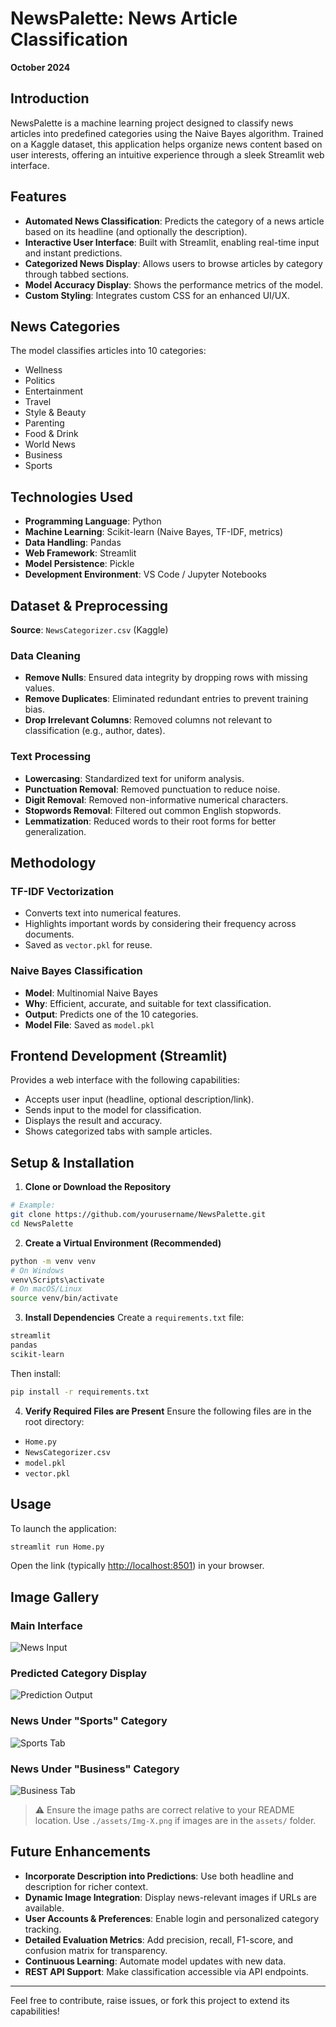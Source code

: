 # NewsPalette: News Article Classification

**October 2024**

## Introduction

NewsPalette is a machine learning project designed to classify news articles into predefined categories using the Naive Bayes algorithm. Trained on a Kaggle dataset, this application helps organize news content based on user interests, offering an intuitive experience through a sleek Streamlit web interface.

## Features

* **Automated News Classification**: Predicts the category of a news article based on its headline (and optionally the description).
* **Interactive User Interface**: Built with Streamlit, enabling real-time input and instant predictions.
* **Categorized News Display**: Allows users to browse articles by category through tabbed sections.
* **Model Accuracy Display**: Shows the performance metrics of the model.
* **Custom Styling**: Integrates custom CSS for an enhanced UI/UX.

## News Categories

The model classifies articles into 10 categories:

* Wellness
* Politics
* Entertainment
* Travel
* Style & Beauty
* Parenting
* Food & Drink
* World News
* Business
* Sports

## Technologies Used

* **Programming Language**: Python
* **Machine Learning**: Scikit-learn (Naive Bayes, TF-IDF, metrics)
* **Data Handling**: Pandas
* **Web Framework**: Streamlit
* **Model Persistence**: Pickle
* **Development Environment**: VS Code / Jupyter Notebooks

## Dataset & Preprocessing

**Source**: `NewsCategorizer.csv` (Kaggle)

### Data Cleaning

* **Remove Nulls**: Ensured data integrity by dropping rows with missing values.
* **Remove Duplicates**: Eliminated redundant entries to prevent training bias.
* **Drop Irrelevant Columns**: Removed columns not relevant to classification (e.g., author, dates).

### Text Processing

* **Lowercasing**: Standardized text for uniform analysis.
* **Punctuation Removal**: Removed punctuation to reduce noise.
* **Digit Removal**: Removed non-informative numerical characters.
* **Stopwords Removal**: Filtered out common English stopwords.
* **Lemmatization**: Reduced words to their root forms for better generalization.

## Methodology

### TF-IDF Vectorization

* Converts text into numerical features.
* Highlights important words by considering their frequency across documents.
* Saved as `vector.pkl` for reuse.

### Naive Bayes Classification

* **Model**: Multinomial Naive Bayes
* **Why**: Efficient, accurate, and suitable for text classification.
* **Output**: Predicts one of the 10 categories.
* **Model File**: Saved as `model.pkl`

## Frontend Development (Streamlit)

Provides a web interface with the following capabilities:

* Accepts user input (headline, optional description/link).
* Sends input to the model for classification.
* Displays the result and accuracy.
* Shows categorized tabs with sample articles.

## Setup & Installation

1. **Clone or Download the Repository**

```bash
# Example:
git clone https://github.com/yourusername/NewsPalette.git
cd NewsPalette
```

2. **Create a Virtual Environment (Recommended)**

```bash
python -m venv venv
# On Windows
venv\Scripts\activate
# On macOS/Linux
source venv/bin/activate
```

3. **Install Dependencies**
   Create a `requirements.txt` file:

```txt
streamlit
pandas
scikit-learn
```

Then install:

```bash
pip install -r requirements.txt
```

4. **Verify Required Files are Present**
   Ensure the following files are in the root directory:

* `Home.py`
* `NewsCategorizer.csv`
* `model.pkl`
* `vector.pkl`

## Usage

To launch the application:

```bash
streamlit run Home.py
```

Open the link (typically [http://localhost:8501](http://localhost:8501)) in your browser.

## Image Gallery

### Main Interface

![News Input](./assets/Img-1.png)

### Predicted Category Display

![Prediction Output](./assets/Img-2.png)

### News Under "Sports" Category

![Sports Tab](./assets/Img-3.png)

### News Under "Business" Category

![Business Tab](./assets/Img-4.png)



> ⚠️ Ensure the image paths are correct relative to your README location. Use `./assets/Img-X.png` if images are in the `assets/` folder.

## Future Enhancements

* **Incorporate Description into Predictions**: Use both headline and description for richer context.
* **Dynamic Image Integration**: Display news-relevant images if URLs are available.
* **User Accounts & Preferences**: Enable login and personalized category tracking.
* **Detailed Evaluation Metrics**: Add precision, recall, F1-score, and confusion matrix for transparency.
* **Continuous Learning**: Automate model updates with new data.
* **REST API Support**: Make classification accessible via API endpoints.

---

Feel free to contribute, raise issues, or fork this project to extend its capabilities!
